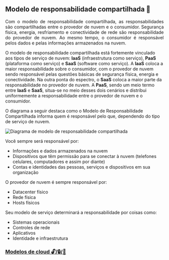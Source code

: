 ## Modelo de responsabilidade compartilhada 🤝

<p align="justify"> Com o modelo de responsabilidade compartilhada, as responsabilidades são compartilhadas entre o provedor de nuvem e o consumidor. Segurança física, energia, resfriamento e conectividade de rede são responsabilidade do provedor de nuvem. Ao mesmo tempo, o consumidor é responsável pelos dados e pelas informações armazenados na nuvem.

O modelo de responsabilidade compartilhada está fortemente vinculado aos tipos de serviço de nuvem: **IaaS** (infraestrutura como serviço), **PaaS** (plataforma como serviço) e **SaaS** (software como serviço). A **IaaS** coloca a maior responsabilidade sobre o consumidor, com o provedor de nuvem sendo responsável pelas questões básicas de segurança física, energia e conectividade. Na outra ponta do espectro, o **SaaS** coloca a maior parte da responsabilidade no provedor de nuvem. A **PaaS**, sendo um meio termo entre **IaaS** e **SaaS**, situa-se no meio desses dois cenários e distribui uniformemente a responsabilidade entre o provedor de nuvem e o consumidor. 

O diagrama a seguir destaca como o Modelo de Responsabilidade Compartilhada informa quem é responsável pelo que, dependendo do tipo de serviço de nuvem. </p>

<img alt="Diagrama de modelo de responsabilidade compartilhada" src="https://docs.microsoft.com/pt-br/learn/wwl-azure/describe-cloud-compute/media/shared-responsibility-b3829bfe.svg">

Você sempre será responsável por:

* Informações e dados armazenados na nuvem
* Dispositivos que têm permissão para se conectar à nuvem (telefones celulares, computadores e assim por diante)
* Contas e identidades das pessoas, serviços e dispositivos em sua organização

O provedor de nuvem é sempre responsável por:

* Datacenter físico
* Rede física
* Hosts físicos

Seu modelo de serviço determinará a responsabilidade por coisas como:

* Sistemas operacionais
* Controles de rede
* Aplicativos
* Identidade e infraestrutura

### <a href="https://github.com/ofabiobatista/AZ-900/blob/main/modelosCloud.md"> Modelos de cloud 🔓/🔒/🔐 </a>
